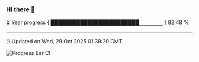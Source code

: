 ### Hi there 👋

⏳ Year progress { ████████████████████████▁▁▁▁▁▁ } 82.48 %

---

⏰ Updated on Wed, 29 Oct 2025 01:39:29 GMT

![Progress Bar CI](https://github.com/liununu/liununu/workflows/Progress%20Bar%20CI/badge.svg)
